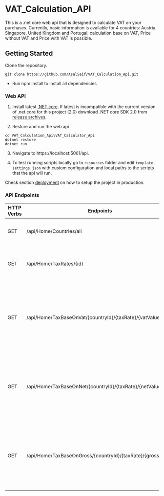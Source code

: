 # VAT_Calculation_API
This is a .net core web api that is designed to calculate VAT on your purchases. Currently, basic information is available for 4 countries: Austria, Singapore, United Kingdom and Portugal.
calculation base on VAT, Price without VAT and Price with VAT is possible.

## Getting Started

Clone the repository.
```shell
git clone https://github.com/AsalSeif/VAT_Calculation_Api.git
```
* Run npm install to install all dependencies
### Web API

1. Install latest [.NET core](https://www.microsoft.com/net/core). 
If latest is incompatible with the current version of .net core for this project (2.0)
download .NET core SDK 2.0 from [release archives](https://github.com/dotnet/core/blob/master/release-notes/download-archives/2.0.0-download.md).

2. Restore and run the web api
```shell
cd VAT_Calculation_Api\VAT_Calculator_Api
dotnet restore
dotnet run
```

3. Navigate to https://localhost:5001/api.

4. To test running scripts locally go to `resources` folder and edit `template-settings.json` with custom configuration and local paths to the scripts that the api will run.

Check section [deployment](#deployment) on how to setup the project in production.

### API Endpoints
| HTTP Verbs | Endpoints | Action |
| --- | --- | --- |
| GET | /api/Home/Countries/all | To get list of supported countries |
| GET | /api/Home/TaxRates/{id} | To get allowded tax rate in the specific country |
| GET | /api/Home/TaxBaseOnVat/{countryId}/{taxRate}/{vatValue} | To calculate net and gross amount base on valued-added amount and taxRate |
| GET | /api/Home/TaxBaseOnNet/{countryId}/{taxRate}/{netValue} | To calculate valued-added tax and gross amount base on net amount and taxRate |
| GET | /api/Home/TaxBaseOnGross/{countryId}/{taxRate}/{grossValue} | To calculate net and valued-added tax amount base ongross amount and taxRate |
